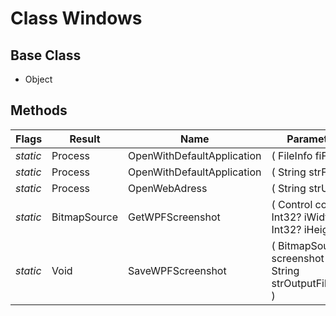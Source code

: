# Class Windows
## Base Class
- Object
## Methods
Flags|Result|Name|Parameters
-|-|-|-
*static*|Process|OpenWithDefaultApplication|( FileInfo fiFile )
*static*|Process|OpenWithDefaultApplication|( String strFile )
*static*|Process|OpenWebAdress|( String strURL )
*static*|BitmapSource|GetWPFScreenshot|( Control control , Int32? iWidth , Int32? iHeight )
*static*|Void|SaveWPFScreenshot|( BitmapSource screenshot , String strOutputFilename )
